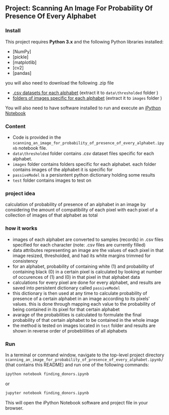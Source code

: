 ## Project:  Scanning An Image For Probability Of Presence Of Every Alphabet

### Install

This project requires **Python 3.x** and the following Python libraries installed:

- [NumPy]
- [pickle]
- [matplotlib]
- [cv2]
- [pandas]

you will also need to download the following .zip file
- [.csv datasets for each alphabet](https://drive.google.com/file/d/1R-xO2VFmfdvSZcZRTiaQ39kOBwTJ5Igd/view?usp=sharing) (extract it to `data\thresholded` folder )
- [folders of images specific for each alphabet](https://drive.google.com/file/d/1P9Nuhanv9i-cgG10_PeMcp3pxeBpM1mf/view?usp=sharing) (extract it to `images` folder )

You will also need to have software installed to run and execute an [iPython Notebook](http://ipython.org/notebook.html)

### Content

- Code is provided in the `scanning_an_image_for_probability_of_presence_of_every_alphabet.ipynb` notebook file.
- `data\thresholded` folder contains .csv dataset files specific for each alphabet.
- `images` folder contains folders specific for each alphabet. each folder contains images of the alphabet it is specific for
- `passiveModel` is a persisntent python dictionary holding some results
- `test` folder contains images to test on

### project idea
calculation of probability of presence of an alphabet in an image by considering the amount of compatibility of each pixel with each pixel of a collection of images of that alphabet as total

### how it works
- images of each alphabet are converted to samples (records) in .csv files specified for each character (note: .csv files are currently filled)
- data attributes representing an image are the values of each pixel in that image resized, thresholded, and had its white margins trimmed for consistency
- for an alphabet, probability of containing white (1) and probability of containing black (0) in a certain pixel is calculated by looking at number of occurences of (1) and (0) in that pixel in that alphabet data
- calculations for every pixel are done for every alphabet, and results are saved into persistent dictionary called `passiveModel`
- this dictionary is then used at any time to calculate probability of presence of a certain alphabet in an image according to its pixels' values. this is done through mapping each value to the probability of being contained in its pixel for that certain alphabet
- avarage of the probabilities is calculated to formulate the final probability of that certain alphabet to be contained in the whole image
- the method is tested on images located in `test` folder and results are shown in reverse order of probeblilities of all alphabets



### Run

In a terminal or command window, navigate to the top-level project directory `scanning_an_image_for_probability_of_presence_of_every_alphabet.ipynb/` (that contains this README) and run one of the following commands:

```bash
ipython notebook finding_donors.ipynb
```  
or
```bash
jupyter notebook finding_donors.ipynb
```

This will open the iPython Notebook software and project file in your browser.
